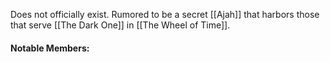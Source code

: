 Does not officially exist. Rumored to be a secret [[Ajah]] that harbors those that serve [[The Dark One]] in [[The Wheel of Time]].

#### Notable Members:

